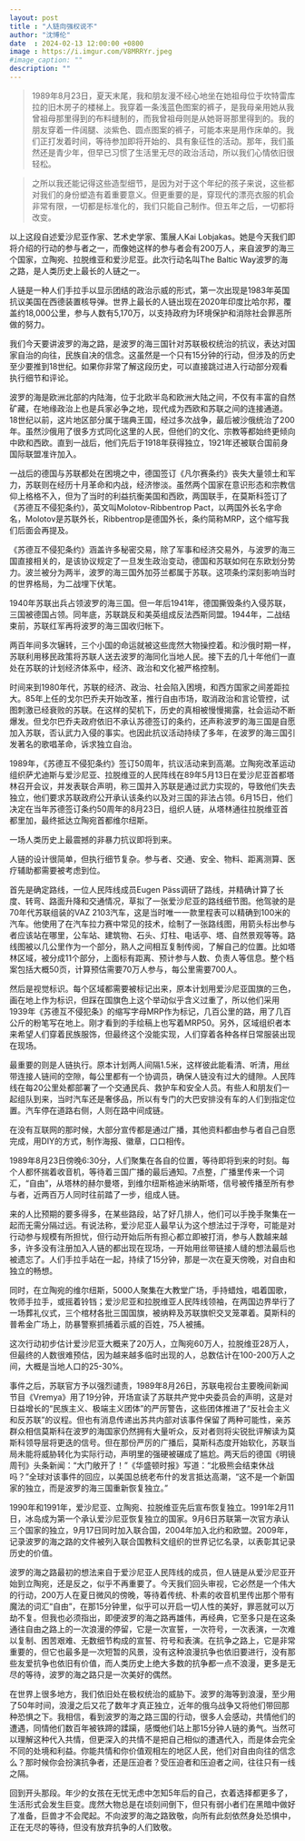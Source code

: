 ```yaml
---
layout: post
title : "人链向强权说不"
author: "沈博伦"
date  : 2024-02-13 12:00:00 +0800
image : https://i.imgur.com/V8MRRYr.jpeg
#image_caption: ""
description: ""
---
```


> 1989年8月23日，夏天末尾，我和朋友漫不经心地坐在她祖母位于坎特雷库拉的旧木房子的楼梯上。<!--more-->我穿着一条浅蓝色图案的裤子，是我母亲用她从我曾祖母那里得到的布料缝制的，而我曾祖母则是从她哥哥那里得到的。我的朋友穿着一件阔腿、淡紫色、圆点图案的裤子，可能本来是用作床单的。我们正打发着时间，等待参加即将开始的、具有象征性的活动。那年，我们虽然还是青少年，但早已习惯了生活里无尽的政治活动，所以我们心情依旧很轻松。

> 之所以我还能记得这些造型细节，是因为对于这个年纪的孩子来说，这些都对我们的身份塑造有着重要意义。但更重要的是，穿现代的漂亮衣服的机会非常有限，一切都是标准化的，我们只能自己制作。但五年之后，一切都将改变。

以上这段自述爱沙尼亚作家、艺术史学家、策展人Kai Lobjakas。她是今天我们即将介绍的行动的参与者之一，而像她这样的参与者会有200万人，来自波罗的海三个国家，立陶宛、拉脱维亚和爱沙尼亚。此次行动名叫The Baltic Way波罗的海之路，是人类历史上最长的人链之一。

人链是一种人们手拉手以显示团结的政治示威的形式，第一次出现是1983年英国抗议美国在西德装置核导弹。世界上最长的人链出现在2020年印度比哈尔邦，覆盖约18,000公里，参与人数有5,170万，以支持政府为环境保护和消除社会罪恶所做的努力。

我们今天要讲波罗的海之路，是波罗的海三国针对苏联极权统治的抗议，表达对国家自治的向往，民族自决的信念。这虽然是一个只有15分钟的行动，但涉及的历史至少要推到18世纪。如果你非常了解这段历史，可以直接跳过进入行动部分观看执行细节和评论。

波罗的海是欧洲北部的内陆海，位于北欧半岛和欧洲大陆之间，不仅有丰富的自然矿藏，在地缘政治上也是兵家必争之地，现代成为西欧和苏联之间的连接通道。18世纪以前，这片地区部分属于瑞典王国，经过多次战争，最后被沙俄统治了200年。虽然沙俄用了很多方式同化这里的人民，但他们的文化、宗教等都始终更倾向中欧和西欧。直到一战后，他们先后于1918年获得独立，1921年还被联合国前身国际联盟准许加入。

一战后的德国与苏联都处在困境之中，德国签订《凡尔赛条约》丧失大量领土和军力，苏联则在经历十月革命和内战，经济惨淡。虽然两个国家在意识形态和宗教信仰上格格不入，但为了当时的利益抗衡美国和西欧，两国联手，在莫斯科签订了《苏德互不侵犯条约》，英文叫Molotov-Ribbentrop Pact，以两国外长名字命名，Molotov是苏联外长，Ribbentrop是德国外长，条约简称MRP，这个缩写我们后面会再提及。

《苏德互不侵犯条约》涵盖许多秘密交易，除了军事和经济交易外，与波罗的海三国直接相关的，是该协议规定了一旦发生政治变动，德国和苏联如何在东欧划分势力。波兰被分为两半，波罗的海三国外加芬兰都属于苏联。这项条约深刻影响当时的世界格局，为二战埋下伏笔。

1940年苏联出兵占领波罗的海三国。但一年后1941年，德国撕毁条约入侵苏联，三国被德国占领。同年底，苏联跳反和美英组成反法西斯同盟。1944年，二战结束前，苏联红军再将波罗的海三国收归帐下。

两百年间多次辗转，三个小国的命运就被这些庞然大物操控着。和沙俄时期一样，苏联利用移民政策将苏联人送去波罗的海同化当地人民。接下去的几十年他们一直处在苏联的计划经济体系中，经济、政治和文化被严格控制。

时间来到1980年代，苏联的经济、政治、社会陷入困境，和西方国家之间差距拉大。85年上任的戈尔巴乔夫开始改革，推行自由市场，取消政治和言论管控，试图刺激已经衰败的苏联。在这样的契机下，历史的真相被慢慢揭露，社会运动不断爆发。但戈尔巴乔夫政府依旧不承认苏德签订的条约，还声称波罗的海三国是自愿加入苏联，否认武力入侵的事实。也因此抗议活动持续了多年，在波罗的海三国引发著名的歌唱革命，诉求独立自治。

1989年，《苏德互不侵犯条约》签订50周年，抗议活动来到高潮。立陶宛改革运动组织萨尤迪斯与爱沙尼亚、拉脱维亚的人民阵线在89年5月13日在爱沙尼亚首都塔林召开会议，并发表联合声明，称三国并入苏联是通过武力实现的，导致他们失去独立，他们要求苏联政府公开承认该条约以及对三国的非法占领。6月15日，他们决定在当年苏德签订条约50周年的8月23日，组织人链，从塔林通往拉脱维亚首都里加，最终抵达立陶宛首都维尔纽斯。

一场人类历史上最震撼的非暴力抗议即将到来。

人链的设计很简单，但执行细节复杂。参与者、交通、安全、物料、距离测算、医疗辅助都需要被考虑到位。

首先是确定路线，一位人民阵线成员Eugen Päss调研了路线，并精确计算了长度、转弯、路面升降和交通情况，草拟了一张爱沙尼亚的路线细节图。他驾驶的是70年代苏联组装的VAZ 2103汽车，这是当时唯一一款里程表可以精确到100米的汽车。他使用了在汽车拉力赛中常见的技术，绘制了一张路线图，用箭头标出参与者应该站在哪里，公车站、建筑物、石头、灯柱、电话亭、塔、自然景观等等。路线图被以几公里作为一个部分，熟人之间相互复制传阅，了解自己的位置。比如塔林区域，被分成11个部分，上面标有距离、预计参与人数、负责人等信息。整个档案包括大概50页，计算预估需要70万人参与，每公里需要700人。

然后是视觉标识。每个区域都需要被标记出来，原本计划用爱沙尼亚国旗的三色，画在地上作为标识，但踩在国旗色上这个举动似乎含义过重了，所以他们采用1939年《苏德互不侵犯条》的缩写字母MRP作为标记，几百公里的路，用了几百公斤的粉笔写在地上。刚才看到的手绘稿上也写着MRP50。另外，区域组织者本来希望人们穿着民族服饰，但最终这个没能实现，人们穿着各种各样日常服装出现在现场。

最重要的则是人链执行。原本计划两人间隔1.5米，这样彼此能看清、听清，用丝带连接人链间的空隙，每公里都有一个协调员，确保人链没有过大的缝隙。人民阵线在每20公里处都部署了一个交通民兵、救护车和安全人员。有些人和朋友们一起组队到来，当时汽车还是奢侈品，所以有专门的大巴安排没有车的人们到指定位置。汽车停在道路右侧，人则在路中间成链。

在没有互联网的那时候，大部分宣传都是通过广播，其他资料都由参与者自己自愿完成，用DIY的方式，制作海报、徽章，口口相传。

1989年8月23日傍晚6:30分，人们聚集在各自的位置，等待即将到来的时刻。每个人都怀揣着收音机，等待着三国广播的最后通知。7点整，广播里传来一个词汇，“自由”，从塔林的赫尔曼塔，到维尔纽斯格迪米纳斯塔，信号被传播至所有参与者，近两百万人同时往前踏了一步，组成人链。

来的人比预期的要多得多，在某些路段，站了好几排人，他们可以手挽手聚集在一起而无需分隔过远。有说法称，爱沙尼亚人最早认为这个想法过于浮夸，可能是对行动参与规模有所担忧，但行动开始后所有担心都立即被打消，参与人数越来越多，许多没有注册加入人链的都出现在现场，一开始用丝带链接人缝的想法最后也被遗忘了。人们手拉手站在一起，持续了15分钟，那是一次在夏天傍晚，对自由和独立的畅想。

同时，在立陶宛的维尔纽斯，5000人聚集在大教堂广场，手持蜡烛，唱着国歌，牧师手拉手，或摇着铃铛；爱沙尼亚和拉脱维亚人民阵线领袖，在两国边界举行了一场葬礼仪式，三个棺材各批三国国旗，被纳粹及苏联旗帜交叉笼罩着。莫斯科的普希金广场上，防暴警察抓捕着示威的百姓，75人被捕。

这次行动初步估计爱沙尼亚大概来了20万人，立陶宛60万人，拉脱维亚28万人，但最终的人数很难预估，因为越来越多临时出现的人，总数估计在100-200万人之间，大概是当地人口的25-30%。

事件之后，苏联官方予以强烈谴责，1989年8月26日，苏联电视台主要晚间新闻节目《Vremya》用了19分钟，开场宣读了苏联共产党中央委员会的声明，这是对日益增长的“民族主义、极端主义团体”的严厉警告，这些团体推进了“反社会主义和反苏联”的议程。但也有消息传递出苏共内部对该事件保留了两种可能性，亲苏群众相信莫斯科在波罗的海国家仍然拥有大量听众，反对者则将尖锐批评解读为莫斯科领导层将更迭的信号。但在那份严厉的广播后，莫斯科态度开始软化，苏联当局未能将威胁转化为实际行动，声明里的强硬被碾成了尴尬。两天后的德国《明镜周刊》头条新闻：“大门敞开了！”《华盛顿时报》写道：“北极熊会结束休战吗？”全球对该事件的回应，以美国总统老布什的发言抵达高潮，“这不是一个新国家的独立，而是波罗的海三国重新恢复独立。”

1990年和1991年，爱沙尼亚、立陶宛、拉脱维亚先后宣布恢复独立。1991年2月11日，冰岛成为第一个承认爱沙尼亚恢复独立的国家。9月6日苏联第一次官方承认三个国家的独立，9月17日同时加入联合国，2004年加入北约和欧盟。2009年，记录波罗的海之路的文件被列入联合国教科文组织的世界记忆名录，以表彰其记录历史的价值。

波罗的海之路最初的想法来自于爱沙尼亚人民阵线的成员，但人链是从爱沙尼亚开始到立陶宛，还是反之，似乎不再重要了。今天我们回头审视，它必然是一个伟大的行动，200万人在夏日微风的傍晚，等待着传统、朴素的收音机里传出那个带有魔法的词汇“自由”，在那15分钟里，似乎可以开启一切人性的美好，罪恶就可以万劫不复。但我也必须指出，即便波罗的海之路再雄伟，再经典，它至多只是在这条通往自由之路上的一次浪漫的停留，它是一次宣誓，一次符号，一次表演，一次难以复制、困苦艰难、无数细节构成的宣誓、符号和表演。在抗争之路上，它是非常重要的，但它也最多是一次短暂的风景，没有这种浪漫抗争也依旧要进行，没有那些友爱抗争也依旧有价值，而人类历史上绝大多数的抗争都一点不浪漫，更多是无尽的等待，波罗的海之路只是一次美好的偶然。

在世界上很多地方，我们依旧处在极权统治的威胁下。波罗的海等到浪漫，至少用了50年时间，浪漫之后又花了数年才真正独立，近年的俄乌战争又将他们带回那种恐惧之下。我相信，看到波罗的海之路三国的行动，很多人会感动，共情他们的遭遇，同情他们数百年被铁蹄的蹂躏，感慨他们站上那15分钟人链的勇气。当然可以理解这种代入共情，但更深入的共情不是把自己相似的遭遇代入，而是体会完全不同的处境和利益。你能共情和你价值观相左的地区人民，他们对自由向往的信念么？那时候你会扮演抗争者，还是压迫者？受压迫者和压迫者之间，往往只有一线之隔。

回到开头那段。年少的女孩在无忧无虑中怎知5年后的自己，衣着选择都更多了，生活形式会发生巨变。庞然大物总是在顷刻间倒下，但只有弱小者们在黑暗中做好了准备，巨兽才不会爬起。不向波罗的海之路致敬，向所有此刻依然身处恐惧中，正在无尽的等待，但没有放弃抗争的人们致敬。

<!--END-->